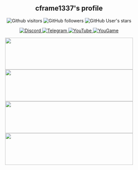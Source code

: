 <div id="head1" align="center">
  <h2>
    cframe1337's profile
  </h2>
</div>

<div id="info" align="center">
  <p>
    <img alt="Github visitors" src="https://badges.pufler.dev/visits/cframe1337/cframe1337">
    <img alt="GitHub followers" src="https://img.shields.io/github/followers/cframe1337?style=flat&logo=github&labelColor=black&color=white">
    <img alt="GitHub User's stars" src="https://img.shields.io/github/stars/cframe1337?style=flat&logoColor=yellow&labelColor=yellow&color=white">
  </p>
  
  <p>
      <a href="https://discord.com/users/1036386440067698718">
        <img src="https://img.shields.io/badge/Discord-hackthread-purple" alt="Discord"/>
      </a>
      <a href="https://t.me/jvmdll">
        <img src="https://img.shields.io/badge/Telegram-jvmdll-blue" alt="Telegram"/>
      </a>
      <a href="https://www.youtube.com/@cframemovies">
        <img src="https://img.shields.io/badge/YouTube-cframemovies-red" alt="YouTube"/>
      </a>
      <a href="https://yougame.biz/members/1077851">
        <img src="https://img.shields.io/badge/YouGame-x74-violet" alt="YouGame"/>
      </a>
  </p>
  
</div>
<div id="gifs" align="center">
  <img src="https://media1.tenor.com/m/aFz34-PHfj8AAAAC/undetectable-until-inject-ud-unitl-inject.gif" height="100px" width="400px"/>
  <img src="https://media1.tenor.com/m/sIJkakzOXUMAAAAC/perfectaim.gif" height="100px" width="400px"/>
</div>
<div id="gifs2" align="center">
  <img src="https://media1.tenor.com/m/TPOYGkP-YIAAAAAC/csgo-valve-anti-cheat.gif" height="100px" width="400px"/>
  <img src="https://media1.tenor.com/m/Sn1cCSEO2O4AAAAC/byfron-hyperion.gif" height="100px" width="400px"/>
</div> 

